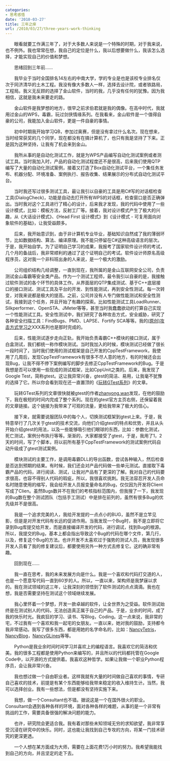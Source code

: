 ```yaml
---
categories:
- 思考感悟
date: '2010-03-27'
title: 三年之痒
url: /2010/03/27/three-years-work-thinking
---
```



　　眼看就要工作满三年了，对于大多数人来说是一个特殊的时期，对于我来说，也不例外。我也常常在想，我自己的定位是什么，我以后想要做什么，我该怎么选择，才能实现自己的价值和梦想。

　　思绪回到三年前&#8230;&#8230;

　　我毕业于当时全国排名14左右的中南大学，学的专业是也是该校专业排名仅次于同济清华的土木工程。我没有像大多数人一样，选择去设计院，或者铁路局，工程局。我义无反顾的选择了金山软件，当时的我，几乎没有任何的犹豫。因为我相信，这就是我未来要走的路。

　　金山软件是我梦想的地方，很早之前求伯君就是我的偶像。在高中时代，我就用过金山的WPS，毒霸，玩过剑侠情缘系列。在我看来，金山软件是一个值得自豪的公司，我能加入金山软件，更是一件自豪的事情。

　　初中时期我开始学习QB，参加过奥赛，但是没有拿过什么名次。现在想来，当时经常获奖的几个同学，现在都没有在搞计算机了，也只有我是坚持了下来。正是因为这种坚持，让我有了机会来到金山。

　　我所从事的是自动化测试工作，就是为WPS产品编写自动化测试案例或者测试工具。当时我加入时，产品的自动化测试程度还不是很高，后来我们使用QTP编写了大量的自动化测试案例，接着又打造了Box自动化测试平台，一个集任务发布、机器分配、环境准备、案例执行、报告收集、结果展示的分布式自动化测试平台。

　　当时我还写过很多测试工具，最让我引以自豪的工具是用C#写的对话框检查工具(DialogCheck)，功能是自动去打开所有WPS的对话框，检查窗口是否正确弹出。当时我对这个工具进行了精心的设计，后来我才发现，我的代码中使用了一些设计模式，比如：模板方法，反射工厂等。接着，我对设计模式产生了极大的兴趣，从《大话设计模式》、《Head First 设计模式》到《设计模式 - 可复用面向对象软件的基础》，让我受益颇多。

　　后来，我开始意识到，由于非计算机专业毕业，基础知识自然成了我的薄弱环节，比如数据结构、算法、编译原理。我不能只停留在C#这种高级语言的层次。于是，我开始自学。为了证明自己学习的成果，我报考了国家软件设计师的考试，几个月的备战后，我非常顺利的通过了这个证明自己的考试。软件设计师原名高级程序员，这对我一个非科班出身的人来说，是一个极大的激励。

　　公司组织结构几经调整，一直到现在，我所属的是金山互联网安全公司，负责测试金山毒霸等安全类产品。作为一个测试工程师，最令我引以自豪的是，我接触过软件测试的各个环节的具体工作。从界面层的QTP集成测试、基于C++底层接口的接口测试、测试工具及平台的开发、到性能测试，再到安全性测试。每一次转变，对我来说都是极大的提高。之前，公司并没有人专门做性能测试和安全性测试，我接到这个任务，并且开始了有趣的探索。比如性能测试工具LoadRunner、Silkperformer、OpenSTA、JMeter等等，甚至当时我蠢蠢欲动的打算自己实现一个性能测试工具。安全性测试中，我们研究了各种攻击方式，安全威胁，研究了各种安全扫描工具：FindBugs、PMD、LAPSE、Fortify SCA等等。我的[(原创)攻击方式学习之](http://www.cnblogs.com/coderzh/archive/2008/09/06/1285500.html)XXX系列也是那时完成的。

　　后来，性能测试逐步走向正轨，我开始负责毒霸C++模块的接口测试，属于白盒测试，我们都统一称作模块测试。当时我加入的时候，模块测试已经做了很长一段时间了，当时我们使用的测试框架是自己开发的CppTestFramework，我使用了几周后，发现CppTestFramework有很多不尽人意的地方，有的时候还会出现Bug，让我不得不停下案例编写的脚步去修正CppTestFramework的Bug。于是我想是否可以使用一些现成的测试框架，比如CppUnit之类的。后来，我发现了Google Test，简称gtest。这让我异常兴奋，gtest的简洁、易用，让我毫不犹豫的选择了它。所以你会看到现在还一直置顶的《[玩转GTest系列](http://www.cnblogs.com/coderzh/archive/2009/04/06/1426755.html)》的文章。

　　玩转GTest系列的文章很快就被gtest的作者[zhanyong.wan](http://code.google.com/u/zhanyong.wan/)发现，在他的鼓励下，我在极短的时间内完成了整个系列。现在的gtest官方主页右侧，还保留着我的文章链接。这个链接为我带来了可观的流量，更给我带来了极大的信心。

　　接下来，就需要说服团队中的每个人，切换测试框架到gtest上来。于是，我特意举行了几次关于gtest的技术交流，向他们介绍gtest的特点和优势，并且从头开始介绍gtest的用法，以及一些能够吸引他们眼球的东西，比如：参数化测试，死亡测试，案例分布执行等等。渐渐的，大家都接受了gtest，于是，我用了1，2天的时间，写了个脚本，将以前所有基于CppTestFramework的测试案例代码自动升级成了gtest测试案例。

　　模块测试的主要工作，是调用毒霸DLL的导出函数，尝试各种输入，然后检查是否达到预期的结果。有时候，我们还会对产品代码做一些单元测试。直接取下毒霸产品的代码，进行阅读、测试，让我对产品有了更深的了解。我对自己的代码要求很高，也容不得别人代码的瑕疵，所以，我很喜欢挑刺。我无法容忍开发人员命名时随意使用的缩写，我会给开发人员报变量命名的Bug，仅仅因为开发将Client写成了Clien。虽然Bugs数并不在我们的考核指标范围内，但我搜了一下，我发现的Bug数在整个测试团队（包括手工测试）中是排在前列的，虽然有很多Bug的优先级并不是很高。

　　我是一个追求完美的人，我给开发提的一点点小的BUG，虽然不是立竿见影，但是是对开发代码有长远的促进作用。当我发现一个Bug时，我不是立即将它录到Bug库提交给开发，而是直接编译开发的代码，进行调试，找到Bug的根源。所以，我提交的Bug，基本上都会指出导致这个Bug的代码在哪个文件，第几行，以及，修复这个Bug的方法。也许开发不太喜欢过于强势的测试人员，我发现很多开发人员看了我的修复建议后，都要使用另外一种方式去修复它。这的确非常有趣。

　　回到现在&#8230;&#8230;

　　我一直在思考，我的未来发展方向是什么。我是一个喜欢和代码打交道的人，也是一个愿意写代码一直到60岁的人。所以，一直以来，架构师是我梦寐以求的。我在测试领域的这三年，让我深刻的领悟到了软件测试的点点滴滴。我也在想，我是否需要坚持在测试这个领域继续发展。

　　我心里怀着一个梦想，开发一款卓越的软件，让全世界为之受益。软件测试始终是在测试别人的代码，无法创造真正属于自己的产品。于是，业余的时间，成了我的快乐时光。我疯狂的学习、读书、写Blog，Coding。这一点来说，我非常的宅，不过我有一个喜欢和我一起宅的女朋友。一直以来，她对我的鼓励，支持都令我非常感动。我写了很多东西，都是用她的名字命名的，比如：[NancyTetris](http://www.cnblogs.com/coderzh/archive/2008/07/28/1255061.html)，[NancyBlog](http://code.google.com/p/nancyblog/)，[NancyGLines](http://code.google.com/p/nancyglines/)等等。

　　Python是我业余时间时间学习并喜欢上的编程语言。我喜欢它的简洁和优美。我的很多工程都是使用Python来编写的，并且所以的代码都托管在Google Code中，以开源的方式提供着。我喜欢这种哲学。如果让我做一个职业Python程序员，会让我非常兴奋。

　　我也想过做一个自由职业者。这样我就有大量的时间做自己喜欢的事情，专研自己喜欢的技术，前提是有某个东西能够给我带来稳定的收入维持生计。当然，我可以选择创业。我有一些想法，但是都没有坚持实施下来。

　　我想，做一个Consultant也不错。据说这是一个在国外很火的职业。Consultant会遇到各种各样的环境，面对各种各样的难题，从事的是一个非常有挑战的工作，需要具备很强的解决问题的能力。

　　也许，研究院会更适合我。我有着对那些未知领域无穷的求知欲望，我非常享受沉浸在研究中的快乐。同时，这也能让我找到自己专攻的方向，将某一门技术研究的更深更透。

　　一个人想在某方面成为大师，需要在上面花费1万小时的努力。我希望我能找到自己的方向，并且坚定的走下去。